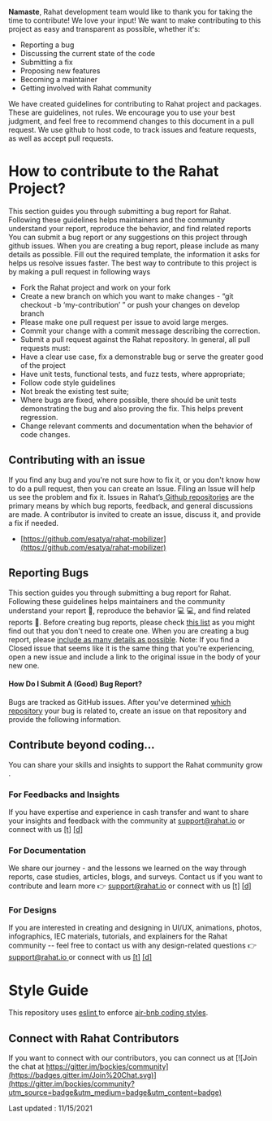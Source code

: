 **Namaste**, Rahat development team would like to thank you for taking the time to contribute! We love your input! We want to make contributing to this project as easy and transparent as possible, whether it's:
- Reporting a bug
- Discussing the current state of the code
- Submitting a fix
- Proposing new features
- Becoming a maintainer
- Getting involved with Rahat community 

We have created guidelines for contributing to Rahat project and packages. These are guidelines, not rules. We encourage you to use your best judgment, and feel free to recommend changes to this document in a pull request. We use github to host code, to track issues and feature requests, as well as accept pull requests.
# How to contribute to the Rahat Project?
This section guides you through submitting a bug report for Rahat. Following these guidelines helps maintainers and the community understand your report, reproduce the behavior, and find related reports
You can submit a bug report or any suggestions on this project through github issues.
When you are creating a bug report, please include as many details as possible. Fill out the required template, the information it asks for helps us resolve issues faster.
The best way to contribute to this project is by making a pull request in following ways
- Fork the Rahat project and work on your fork
- Create a new branch on which you want to make changes - “git checkout -b ‘my-contribution’ ” or push your changes on develop branch
- Please make one pull request per issue to avoid large merges.
- Commit your change with a commit message describing the correction.
- Submit a pull request against the Rahat repository.
In general, all pull requests must:
- Have a clear use case, fix a demonstrable bug or serve the greater good of the project 
- Have unit tests, functional tests, and fuzz tests, where appropriate;
- Follow code style guidelines
- Not break the existing test suite;
- Where bugs are fixed, where possible, there should be unit tests demonstrating the bug and also proving the fix. This helps prevent regression.
- Change relevant comments and documentation when the behavior of code changes.
## Contributing with an issue
If you find any bug and you're not sure how to fix it, or you don't know how to do a pull request, then you can create an Issue. Filing an Issue will help us see the problem and fix it.
Issues in Rahat’s[ ](https://github.com/orgs/esatya)[Github repositories](https://github.com/orgs/esatya) are the primary means by which bug reports, feedback, and general discussions are made. A contributor is invited to create an issue, discuss it, and provide a fix if needed.
- [https://github.com/esatya/rahat-mobilizer](https://github.com/esatya/rahat-mobilizer)
## Reporting Bugs
This section guides you through submitting a bug report for Rahat. Following these guidelines helps maintainers and the community understand your report 📝, reproduce the behavior 💻 💻, and find related reports 🔎.
Before creating bug reports, please check [this list](https://github.com/orgs/esatya/projects/2) as you might find out that you don't need to create one. When you are creating a bug report, please [include as many details as possible](https://github.com/atom/atom/blob/master/CONTRIBUTING.md#how-do-i-submit-a-good-bug-report). 
Note: If you find a Closed issue that seems like it is the same thing that you're experiencing, open a new issue and include a link to the original issue in the body of your new one.
#### **How Do I Submit A (Good) Bug Report?**
Bugs are tracked as GitHub issues. After you've determined [which repository](https://github.com/atom/atom/blob/master/CONTRIBUTING.md#atom-and-packages) your bug is related to, create an issue on that repository and provide the following information.
## Contribute beyond coding... 
You can share your skills and insights to support the Rahat community grow .
### For Feedbacks and Insights 
If you have expertise and experience in cash transfer and want to share your insights and feedback  with the community at [support@rahat.io](mailto:suport@rahat.io) or connect with us  [\[t\]](https://twitter.com/rahataid) [\[d\] ](https://discord.gg/p2kxaP2m8t)
### For Documentation
We share our journey - and the lessons we learned on the way through reports, case studies, articles, blogs, and surveys. Contact us if you want to contribute and learn more 👉 [support@rahat.io](mailto:suport@rahat.io) or connect with us [\[t\]](https://twitter.com/rahataid) [\[d\] ](https://discord.gg/p2kxaP2m8t)
### For Designs
If you are interested in creating and designing in UI/UX, animations, photos, infographics, IEC materials, tutorials, and explainers for the Rahat community -- feel free to contact us with any design-related questions 👉 [support@rahat.io ](mailto:suport@rahat.io)or connect with us  [\[t\]](https://twitter.com/rahataid) [\[d\] ](https://discord.gg/p2kxaP2m8t)
# Style Guide
This repository uses [eslint ](https://github.com/eslint/eslint)to enforce [air-bnb coding styles](https://github.com/airbnb/javascript). 
## Connect with Rahat Contributors
If you want to connect with our contributors, you can connect us at [![Join the chat at https://gitter.im/bockies/community](https://badges.gitter.im/Join%20Chat.svg)](https://gitter.im/bockies/community?utm_source=badge&utm_medium=badge&utm_content=badge)

Last updated : 11/15/2021
